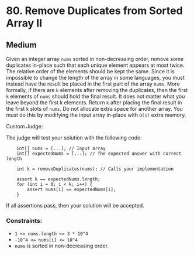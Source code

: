 # 80. Remove Duplicates from Sorted Array II

## Medium

Given an integer array `nums` sorted in non-decreasing order, remove some duplicates in-place such that each unique
element appears at most twice. The relative order of the elements should be kept the same. Since it is impossible to
change the length of the array in some languages, you must instead have the result be placed in the first part of the
array `nums`. More formally, if there are `k` elements after removing the duplicates, then the first `k` elements of
`nums` should hold the final result. It does not matter what you leave beyond the first k elements. Return `k` after
placing the final result in the first `k` slots of `nums`. Do not allocate extra space for another array. You must do
this by modifying the input array in-place with `O(1)` extra memory.

Custom Judge:

The judge will test your solution with the following code:

```
    int[] nums = [...]; // Input array
    int[] expectedNums = [...]; // The expected answer with correct length

    int k = removeDuplicates(nums); // Calls your implementation

    assert k == expectedNums.length;
    for (int i = 0; i < k; i++) {
        assert nums[i] == expectedNums[i];
    }
```

If all assertions pass, then your solution will be accepted.

### Constraints:

- `1 <= nums.length <= 3 * 10^4`
- `-10^4 <= nums[i] <= 10^4`
- `nums` is sorted in non-decreasing order.
